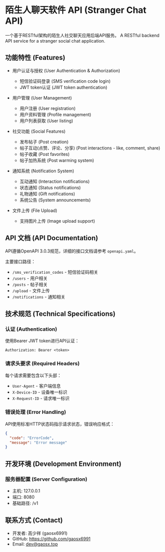 # 陌生人聊天软件 API (Stranger Chat API)

一个基于RESTful架构的陌生人社交聊天应用后端API服务。
A RESTful backend API service for a stranger social chat application.

## 功能特性 (Features)

- 用户认证与授权 (User Authentication & Authorization)
  - 短信验证码登录 (SMS verification code login)
  - JWT token认证 (JWT token authentication)
  
- 用户管理 (User Management)
  - 用户注册 (User registration)
  - 用户资料管理 (Profile management)
  - 用户列表获取 (User listing)

- 社交功能 (Social Features)
  - 发布帖子 (Post creation)
  - 帖子互动(点赞、评论、分享) (Post interactions - like, comment, share)
  - 帖子收藏 (Post favorites)
  - 帖子加热系统 (Post warming system)
  
- 通知系统 (Notification System)
  - 互动通知 (Interaction notifications)
  - 状态通知 (Status notifications)
  - 礼物通知 (Gift notifications)
  - 系统公告 (System announcements)

- 文件上传 (File Upload)
  - 支持图片上传 (Image upload support)

## API 文档 (API Documentation)

API遵循OpenAPI 3.0.3规范，详细的接口文档请参考 `openapi.yaml`。

主要接口路径：

- `/sms_verification_codes` - 短信验证码相关
- `/users` - 用户相关
- `/posts` - 帖子相关
- `/upload` - 文件上传
- `/notifications` - 通知相关

## 技术规范 (Technical Specifications)

### 认证 (Authentication)

使用Bearer JWT token进行API认证：

```http
Authorization: Bearer <token>
```

### 请求头要求 (Required Headers)

每个请求需要包含以下头部：

- `User-Agent` - 客户端信息
- `X-Device-ID` - 设备唯一标识
- `X-Request-ID` - 请求唯一标识

### 错误处理 (Error Handling)

API使用标准HTTP状态码指示请求状态，错误响应格式：

```json
{
  "code": "ErrorCode",
  "message": "Error message"
}
```

## 开发环境 (Development Environment)

### 服务器配置 (Server Configuration)

- 主机: 127.0.0.1
- 端口: 8080
- 基础路径: /v1

## 联系方式 (Contact)

- 开发者: 高少祥 (gaosx6991)
- GitHub: https://github.com/gaosx6991
- Email: dev@gaosx.top
